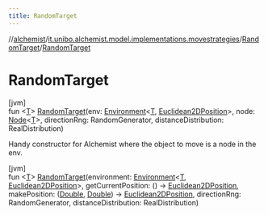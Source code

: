 ```yaml
---
title: RandomTarget
---
```

//[alchemist](../../../index.html)/[it.unibo.alchemist.model.implementations.movestrategies](../index.html)/[RandomTarget](index.html)/[RandomTarget](-random-target.html)



# RandomTarget



[jvm]\
fun <[T](index.html)> [RandomTarget](-random-target.html)(env: [Environment](../../it.unibo.alchemist.model.interfaces/-environment/index.html)<[T](index.html), [Euclidean2DPosition](../../it.unibo.alchemist.model.implementations.positions/-euclidean2-d-position/index.html)>, node: [Node](../../it.unibo.alchemist.model.interfaces/-node/index.html)<[T](index.html)>, directionRng: RandomGenerator, distanceDistribution: RealDistribution)



Handy constructor for Alchemist where the object to move is a node in the env.





[jvm]\
fun <[T](index.html)> [RandomTarget](-random-target.html)(environment: [Environment](../../it.unibo.alchemist.model.interfaces/-environment/index.html)<[T](index.html), [Euclidean2DPosition](../../it.unibo.alchemist.model.implementations.positions/-euclidean2-d-position/index.html)>, getCurrentPosition: () -> [Euclidean2DPosition](../../it.unibo.alchemist.model.implementations.positions/-euclidean2-d-position/index.html), makePosition: ([Double](https://kotlinlang.org/api/latest/jvm/stdlib/kotlin/-double/index.html), [Double](https://kotlinlang.org/api/latest/jvm/stdlib/kotlin/-double/index.html)) -> [Euclidean2DPosition](../../it.unibo.alchemist.model.implementations.positions/-euclidean2-d-position/index.html), directionRng: RandomGenerator, distanceDistribution: RealDistribution)





